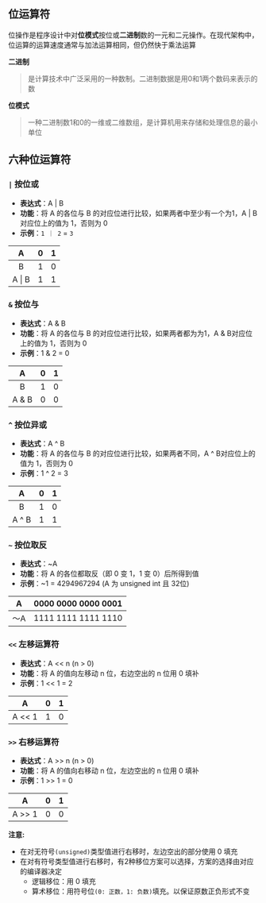## 位运算符
位操作是程序设计中对**位模式**按位或**二进制**数的一元和二元操作。在现代架构中，位运算的运算速度通常与加法运算相同，但仍然快于乘法运算

**二进制**
> 是计算技术中广泛采用的一种数制。二进制数据是用0和1两个数码来表示的数

**位模式**
> 一种二进制数1和0的一维或二维数组，是计算机用来存储和处理信息的最小单位

## 六种位运算符

### `|` 按位或
- **表达式**：A | B
- **功能**：将 A 的各位与 B 的对应位进行比较，如果两者中至少有一个为1，A \| B对应位上的值为 1，否则为 0
- **示例**：`1 ｜ 2` = `3`

| A | 0 | 1 |
| :--: | :--: | :---: |
| B | 1| 0| 
| A \| B| 1| 1|

### `&` 按位与
- **表达式**：A & B
- **功能**：将 A 的各位与 B 的对应位进行比较，如果两者都为为1，A & B对应位上的值为 1，否则为 0
- **示例**：1 & 2 = 0

| A | 0 | 1 |
| :--: | :--: | :---: |
| B | 1| 0| 
| A & B| 0| 0|

### `^` 按位异或                                                                                                                                                                                                                                                                  
- **表达式**：A ^ B
- **功能**：将 A 的各位与 B 的对应位进行比较，如果两者不同，A ^ B对应位上的值为 1，否则为 0
- **示例**：1 ^ 2 = 3

| A | 0 | 1 |
| :--: | :--: | :---: |
| B | 1| 0| 
| A ^ B| 1| 1|

### `~` 按位取反
- **表达式**：~A 
- **功能**：将 A 的各位都取反（即 0 变 1，1 变 0）后所得到值
- **示例**：~1 = 4294967294 (A 为 unsigned int 且 32位)

| A | 0000 0000 0000 0001 |
| :--: |:--: |
| ～A | 1111 1111 1111 1110| 

### `<<` 左移运算符                                                                                                                                                                                                                                                                  
- **表达式**：A << n (n > 0)
- **功能**：将 A 的值向左移动 n 位，右边空出的 n 位用 0 填补
- **示例**：1 << 1 = 2

| A | 0 | 1 |
| :--: | :--: | :---: | 
| A << 1| 1| 0|

### `>>` 右移运算符                                                                                                                                                                                                                                                                  
- **表达式**：A >> n (n > 0)
- **功能**：将 A 的值向右移动 n 位，左边空出的 n 位用 0 填补
- **示例**：1 >> 1 = 0

| A | 0 | 1 |
| :--: | :--: | :---: | 
| A >> 1| 0| 0|

**注意:**

- 在对无符号`(unsigned)`类型值进行右移时，左边空出的部分使用 0 填充
- 在对有符号类型值进行右移时，有2种移位方案可以选择，方案的选择由对应的编译器决定
	- 逻辑移位：用 0 填充
	- 算术移位：用符号位`(0: 正数，1: 负数)`填充。以保证原数正负形式不变 